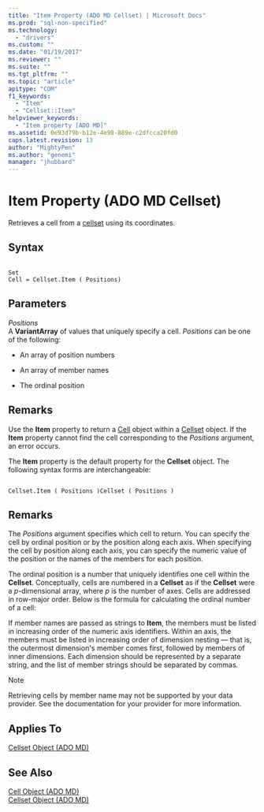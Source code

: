 ```yaml
---
title: "Item Property (ADO MD Cellset) | Microsoft Docs"
ms.prod: "sql-non-specified"
ms.technology:
  - "drivers"
ms.custom: ""
ms.date: "01/19/2017"
ms.reviewer: ""
ms.suite: ""
ms.tgt_pltfrm: ""
ms.topic: "article"
apitype: "COM"
f1_keywords: 
  - "Item"
  - "Cellset::Item"
helpviewer_keywords: 
  - "Item property [ADO MD]"
ms.assetid: 0e93d79b-b12e-4e98-889e-c2dfcca20fd0
caps.latest.revision: 13
author: "MightyPen"
ms.author: "genemi"
manager: "jhubbard"
---
```

# Item Property (ADO MD Cellset)
Retrieves a cell from a [cellset](../../../ado/reference/ado-md-api/cellset-object-ado-md.md) using its coordinates.  
  
## Syntax  
  
```  
  
Set  
Cell = Cellset.Item ( Positions)  
```  
  
## Parameters  
 *Positions*  
 A **VariantArray** of values that uniquely specify a cell. *Positions* can be one of the following:  
  
-   An array of position numbers  
  
-   An array of member names  
  
-   The ordinal position  
  
## Remarks  
 Use the **Item** property to return a [Cell](../../../ado/reference/ado-md-api/cell-object-ado-md.md) object within a [Cellset](../../../ado/reference/ado-md-api/cellset-object-ado-md.md) object. If the **Item** property cannot find the cell corresponding to the *Positions* argument, an error occurs.  
  
 The **Item** property is the default property for the **Cellset** object. The following syntax forms are interchangeable:  
  
```  
  
Cellset.Item ( Positions )Cellset ( Positions )  
```  
  
## Remarks  
 The *Positions* argument specifies which cell to return. You can specify the cell by ordinal position or by the position along each axis. When specifying the cell by position along each axis, you can specify the numeric value of the position or the names of the members for each position.  
  
 The ordinal position is a number that uniquely identifies one cell within the **Cellset**. Conceptually, cells are numbered in a **Cellset** as if the **Cellset** were a *p*-dimensional array, where *p* is the number of axes. Cells are addressed in row-major order. Below is the formula for calculating the ordinal number of a cell:  
  
 If member names are passed as strings to **Item**, the members must be listed in increasing order of the numeric axis identifiers. Within an axis, the members must be listed in increasing order of dimension nesting — that is, the outermost dimension's member comes first, followed by members of inner dimensions. Each dimension should be represented by a separate string, and the list of member strings should be separated by commas.  
  
> [!NOTE]
>  Retrieving cells by member name may not be supported by your data provider. See the documentation for your provider for more information.  
  
## Applies To  
 [Cellset Object (ADO MD)](../../../ado/reference/ado-md-api/cellset-object-ado-md.md)  
  
## See Also  
 [Cell Object (ADO MD)](../../../ado/reference/ado-md-api/cell-object-ado-md.md)   
 [Cellset Object (ADO MD)](../../../ado/reference/ado-md-api/cellset-object-ado-md.md)